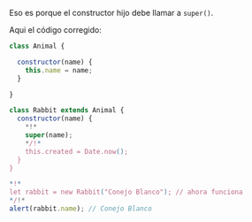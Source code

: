 Eso es porque el constructor hijo debe llamar a `super()`.

Aqui el código corregido:

```js run
class Animal {

  constructor(name) {
    this.name = name;
  }

}

class Rabbit extends Animal {
  constructor(name) {  
    *!*
    super(name);
    */!*
    this.created = Date.now();
  }
}

*!*
let rabbit = new Rabbit("Conejo Blanco"); // ahora funciona
*/!*
alert(rabbit.name); // Conejo Blanco
```
